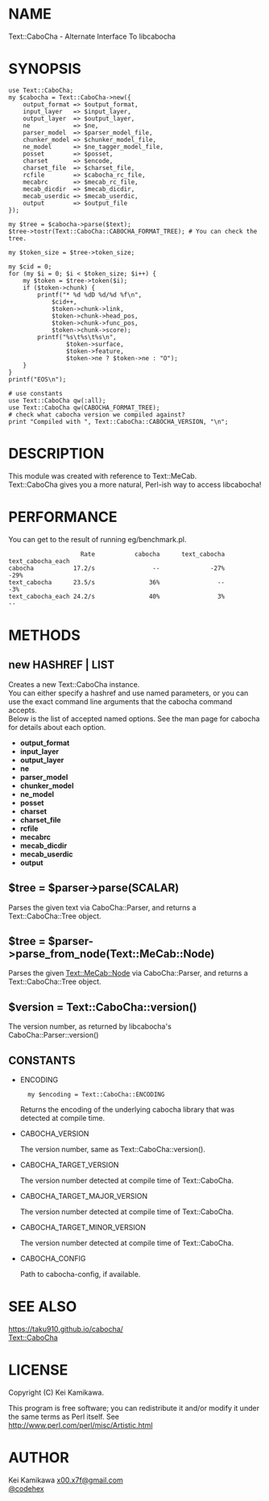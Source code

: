 # NAME

Text::CaboCha - Alternate Interface To libcabocha

# SYNOPSIS

    use Text::CaboCha;
    my $cabocha = Text::CaboCha->new({
        output_format => $output_format,
        input_layer   => $input_layer,
        output_layer  => $output_layer,
        ne            => $ne,
        parser_model  => $parser_model_file,
        chunker_model => $chunker_model_file,
        ne_model      => $ne_tagger_model_file,
        posset        => $posset,
        charset       => $encode,
        charset_file  => $charset_file,
        rcfile        => $cabocha_rc_file,
        mecabrc       => $mecab_rc_file,
        mecab_dicdir  => $mecab_dicdir,
        mecab_userdic => $mecab_userdic,
        output        => $output_file
    });

    my $tree = $cabocha->parse($text);
    $tree->tostr(Text::CaboCha::CABOCHA_FORMAT_TREE); # You can check the tree.

    my $token_size = $tree->token_size;

    my $cid = 0;
    for (my $i = 0; $i < $token_size; $i++) {
        my $token = $tree->token($i);
        if ($token->chunk) {
            printf("* %d %dD %d/%d %f\n",
                $cid++,
                $token->chunk->link,
                $token->chunk->head_pos,
                $token->chunk->func_pos,
                $token->chunk->score);
            printf("%s\t%s\t%s\n",
                    $token->surface,
                    $token->feature,
                    $token->ne ? $token->ne : "O");
        }
    }
    printf("EOS\n");

    # use constants
    use Text::CaboCha qw(:all);
    use Text::CaboCha qw(CABOCHA_FORMAT_TREE);
    # check what cabocha version we compiled against?
    print "Compiled with ", Text::CaboCha::CABOCHA_VERSION, "\n";

# DESCRIPTION

This module was created with reference to Text::MeCab.  
Text::CaboCha gives you a more natural, Perl-ish way to access libcabocha!

# PERFORMANCE

You can get to the result of running eg/benchmark.pl.

                        Rate           cabocha      text_cabocha text_cabocha_each
    cabocha           17.2/s                --              -27%              -29%
    text_cabocha      23.5/s               36%                --               -3%
    text_cabocha_each 24.2/s               40%                3%                --

# METHODS

## new HASHREF | LIST

Creates a new Text::CaboCha instance.  
You can either specify a hashref and use named parameters, or you can use the
exact command line arguments that the cabocha command accepts.  
Below is the list of accepted named options. See the man page for cabocha for 
details about each option.

- **output\_format**
- **input\_layer**
- **output\_layer**
- **ne**
- **parser\_model**
- **chunker\_model**
- **ne\_model**
- **posset**
- **charset**
- **charset\_file**
- **rcfile**
- **mecabrc**
- **mecab\_dicdir**
- **mecab\_userdic**
- **output**

## $tree = $parser->parse(SCALAR)

Parses the given text via CaboCha::Parser, and returns a Text::CaboCha::Tree object.

## $tree = $parser->parse\_from\_node(Text::MeCab::Node)

Parses the given [Text::MeCab::Node](https://metacpan.org/pod/Text::MeCab::Node) via CaboCha::Parser, and returns a Text::CaboCha::Tree object.

## $version = Text::CaboCha::version()

The version number, as returned by libcabocha's CaboCha::Parser::version()

## CONSTANTS

- ENCODING

        my $encoding = Text::CaboCha::ENCODING

    Returns the encoding of the underlying cabocha library that was detected at
    compile time.

- CABOCHA\_VERSION

    The version number, same as Text::CaboCha::version().

- CABOCHA\_TARGET\_VERSION

    The version number detected at compile time of Text::CaboCha. 

- CABOCHA\_TARGET\_MAJOR\_VERSION

    The version number detected at compile time of Text::CaboCha. 

- CABOCHA\_TARGET\_MINOR\_VERSION

    The version number detected at compile time of Text::CaboCha. 

- CABOCHA\_CONFIG

    Path to cabocha-config, if available.

# SEE ALSO
https://taku910.github.io/cabocha/  
[Text::CaboCha](https://metacpan.org/pod/Text::CaboCha)

# LICENSE

Copyright (C) Kei Kamikawa.

This program is free software; you can redistribute it and/or modify it
under the same terms as Perl itself.
See http://www.perl.com/perl/misc/Artistic.html

# AUTHOR

Kei Kamikawa <x00.x7f@gmail.com>  
[@codehex](https://twitter.com/CodeHex)
